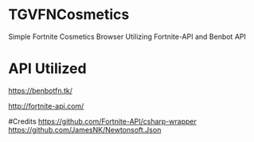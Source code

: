 # TGVFNCosmetics
Simple Fortnite Cosmetics Browser Utilizing Fortnite-API and Benbot API

# API Utilized
https://benbotfn.tk/

http://fortnite-api.com/

#Credits
https://github.com/Fortnite-API/csharp-wrapper
https://github.com/JamesNK/Newtonsoft.Json
